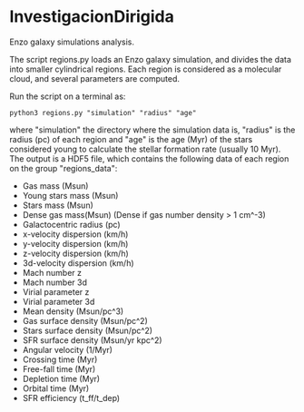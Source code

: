 # InvestigacionDirigida
Enzo galaxy simulations analysis.

The script regions.py loads an Enzo galaxy simulation, and divides the data into smaller cylindrical regions. Each region is considered as a molecular cloud, and several parameters are computed.

Run the script on a terminal as:
```
python3 regions.py "simulation" "radius" "age"
```
where "simulation" the directory where the simulation data is, "radius" is the radius (pc) of each region and "age" is the age (Myr) of the stars considered young to calculate the stellar formation rate (usually 10 Myr). The output is a HDF5 file, which contains the following data of each region on the group "regions_data":

- Gas mass (Msun)
- Young stars mass (Msun)
- Stars mass (Msun)
- Dense gas mass(Msun) (Dense if gas number density > 1 cm^-3)
- Galactocentric radius (pc)
- x-velocity dispersion (km/h)
- y-velocity dispersion (km/h)
- z-velocity dispersion (km/h)
- 3d-velocity dispersion (km/h)
- Mach number z
- Mach number 3d
- Virial parameter z
- Virial parameter 3d
- Mean density (Msun/pc^3)
- Gas surface density (Msun/pc^2)
- Stars surface density (Msun/pc^2)
- SFR surface density (Msun/yr kpc^2)
- Angular velocity (1/Myr)
- Crossing time (Myr)
- Free-fall time (Myr)
- Depletion time (Myr)
- Orbital time (Myr)
- SFR efficiency (t_ff/t_dep)


